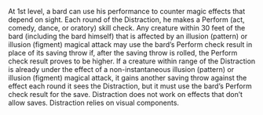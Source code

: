 At 1st level, a bard can use his performance to counter magic effects that depend on sight. Each round of the Distraction, he makes a Perform (act, comedy, dance, or oratory) skill check. Any creature within 30 feet of the bard (including the bard himself) that is affected by an illusion (pattern) or illusion (figment) magical attack may use the bard’s Perform check result in place of its saving throw if, after the saving throw is rolled, the Perform check result proves to be higher. If a creature within range of the Distraction is already under the effect of a non-instantaneous illusion (pattern) or illusion (figment) magical attack, it gains another saving throw against the effect each round it sees the Distraction, but it must use the bard’s Perform check result for the save. Distraction does not work on effects that don’t allow saves. Distraction relies on visual components.